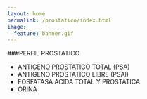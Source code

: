 ```yaml
---
layout: home
permalink: /prostatico/index.html
image:
  feature: banner.gif
---
```


###PERFIL PROSTATICO 
* ANTIGENO PROSTATICO TOTAL  (PSA)
* ANTIGENO PROSTATICO LIBRE (PSAl)
* FOSFATASA ACIDA TOTAL Y PROSTATICA
* ORINA

